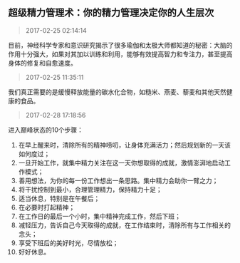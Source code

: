 ## 超级精力管理术：你的精力管理决定你的人生层次

> 2017-02-25 02:14:14  

目前，神经科学专家和意识研究揭示了很多瑜伽和太极大师都知道的秘密：大脑的作用十分强大，如果对其加以训练和利用，能够有效提高智力和专注力，甚至提高身体的修复和自愈速度。

> 2017-02-25 11:35:11  

我们真正需要的是缓慢释放能量的碳水化合物，如糙米、燕麦、藜麦和其他天然健康的食品。

> 2017-02-28 17:18:56  

进入巅峰状态的10个步骤：
1. 在早上醒来时，清除所有的精神唠叨，让身体充满活力；然后规划新的一天该如何度过；  
2. 一旦开始工作，就集中精力关注在这一天你想取得的成就，激情澎湃地启动工作模式；  
3. 善用想法，为你的每一份工作想出一条思路。集中精力会助你一臂之力；  
4. 将干扰控制到最小，合理管理精力，保持精力十足；  
5. 适当休息，特别是在午餐后；  
6. 在必要时打起精神；  
7. 在工作日的最后一个小时，集中精神完成工作，然后下班；  
8. 减轻压力，告诉自己今天取得的成就，在工作结束时，清除所有与工作相关的念头；  
9. 享受下班后的美好时光，尽情放松；  
10. 好好休息。  
